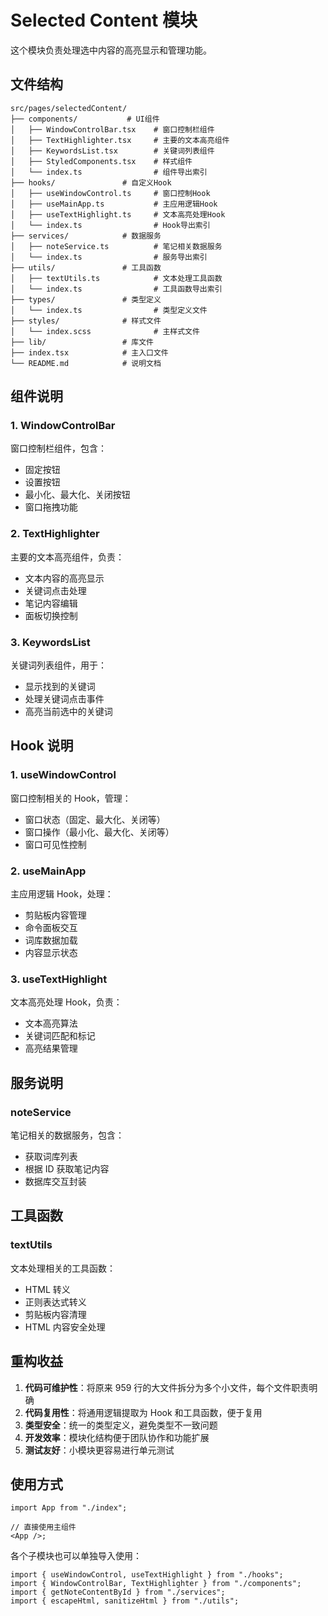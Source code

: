 # Selected Content 模块

这个模块负责处理选中内容的高亮显示和管理功能。

## 文件结构

```
src/pages/selectedContent/
├── components/           # UI组件
│   ├── WindowControlBar.tsx    # 窗口控制栏组件
│   ├── TextHighlighter.tsx     # 主要的文本高亮组件
│   ├── KeywordsList.tsx        # 关键词列表组件
│   ├── StyledComponents.tsx    # 样式组件
│   └── index.ts                # 组件导出索引
├── hooks/               # 自定义Hook
│   ├── useWindowControl.ts     # 窗口控制Hook
│   ├── useMainApp.ts           # 主应用逻辑Hook
│   ├── useTextHighlight.ts     # 文本高亮处理Hook
│   └── index.ts                # Hook导出索引
├── services/            # 数据服务
│   ├── noteService.ts          # 笔记相关数据服务
│   └── index.ts                # 服务导出索引
├── utils/               # 工具函数
│   ├── textUtils.ts            # 文本处理工具函数
│   └── index.ts                # 工具函数导出索引
├── types/               # 类型定义
│   └── index.ts                # 类型定义文件
├── styles/              # 样式文件
│   └── index.scss              # 主样式文件
├── lib/                 # 库文件
├── index.tsx            # 主入口文件
└── README.md            # 说明文档
```

## 组件说明

### 1. WindowControlBar

窗口控制栏组件，包含：

- 固定按钮
- 设置按钮
- 最小化、最大化、关闭按钮
- 窗口拖拽功能

### 2. TextHighlighter

主要的文本高亮组件，负责：

- 文本内容的高亮显示
- 关键词点击处理
- 笔记内容编辑
- 面板切换控制

### 3. KeywordsList

关键词列表组件，用于：

- 显示找到的关键词
- 处理关键词点击事件
- 高亮当前选中的关键词

## Hook 说明

### 1. useWindowControl

窗口控制相关的 Hook，管理：

- 窗口状态（固定、最大化、关闭等）
- 窗口操作（最小化、最大化、关闭等）
- 窗口可见性控制

### 2. useMainApp

主应用逻辑 Hook，处理：

- 剪贴板内容管理
- 命令面板交互
- 词库数据加载
- 内容显示状态

### 3. useTextHighlight

文本高亮处理 Hook，负责：

- 文本高亮算法
- 关键词匹配和标记
- 高亮结果管理

## 服务说明

### noteService

笔记相关的数据服务，包含：

- 获取词库列表
- 根据 ID 获取笔记内容
- 数据库交互封装

## 工具函数

### textUtils

文本处理相关的工具函数：

- HTML 转义
- 正则表达式转义
- 剪贴板内容清理
- HTML 内容安全处理

## 重构收益

1. **代码可维护性**：将原来 959 行的大文件拆分为多个小文件，每个文件职责明确
2. **代码复用性**：将通用逻辑提取为 Hook 和工具函数，便于复用
3. **类型安全**：统一的类型定义，避免类型不一致问题
4. **开发效率**：模块化结构便于团队协作和功能扩展
5. **测试友好**：小模块更容易进行单元测试

## 使用方式

```tsx
import App from "./index";

// 直接使用主组件
<App />;
```

各个子模块也可以单独导入使用：

```tsx
import { useWindowControl, useTextHighlight } from "./hooks";
import { WindowControlBar, TextHighlighter } from "./components";
import { getNoteContentById } from "./services";
import { escapeHtml, sanitizeHtml } from "./utils";
```

